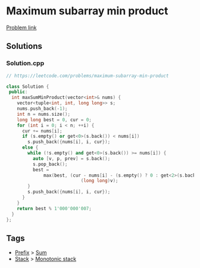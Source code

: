 # Maximum subarray min product

[Problem link](https://leetcode.com/problems/maximum-subarray-min-product)

## Solutions


### Solution.cpp
```cpp
// https://leetcode.com/problems/maximum-subarray-min-product

class Solution {
 public:
  int maxSumMinProduct(vector<int>& nums) {
    vector<tuple<int, int, long long>> s;
    nums.push_back(-1);
    int n = nums.size();
    long long best = 0, cur = 0;
    for (int i = 0; i < n; ++i) {
      cur += nums[i];
      if (s.empty() or get<0>(s.back()) < nums[i])
        s.push_back({nums[i], i, cur});
      else {
        while (!s.empty() and get<0>(s.back()) >= nums[i]) {
          auto [v, p, prev] = s.back();
          s.pop_back();
          best =
              max(best, (cur - nums[i] - (s.empty() ? 0 : get<2>(s.back()))) *
                            (long long)v);
        }
        s.push_back({nums[i], i, cur});
      }
    }
    return best % 1'000'000'007;
  }
};
```
## Tags

* [Prefix](/README.md#Prefix) > [Sum](/README.md#Prefix-Sum)
* [Stack](/README.md#Stack) > [Monotonic stack](/README.md#Stack-Monotonic_stack)
